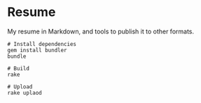 # Resume

My resume in Markdown, and tools to publish it to other formats.

```
# Install dependencies
gem install bundler
bundle

# Build
rake

# Upload
rake uplaod
```
